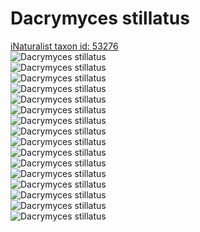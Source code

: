 
Dacrymyces stillatus
====================
  
[iNaturalist taxon id: 53276](https://www.inaturalist.org/taxa/53276)  
![Dacrymyces stillatus](https://inaturalist-open-data.s3.amazonaws.com/photos/195897644/medium.jpeg)  
![Dacrymyces stillatus](https://inaturalist-open-data.s3.amazonaws.com/photos/59701790/medium.jpeg)  
![Dacrymyces stillatus](https://inaturalist-open-data.s3.amazonaws.com/photos/59701794/medium.jpeg)  
![Dacrymyces stillatus](https://inaturalist-open-data.s3.amazonaws.com/photos/59456831/medium.jpeg)  
![Dacrymyces stillatus](https://inaturalist-open-data.s3.amazonaws.com/photos/59456788/medium.jpeg)  
![Dacrymyces stillatus](https://inaturalist-open-data.s3.amazonaws.com/photos/59456869/medium.jpeg)  
![Dacrymyces stillatus](https://inaturalist-open-data.s3.amazonaws.com/photos/59456973/medium.jpeg)  
![Dacrymyces stillatus](https://inaturalist-open-data.s3.amazonaws.com/photos/59457021/medium.jpeg)  
![Dacrymyces stillatus](https://inaturalist-open-data.s3.amazonaws.com/photos/195897644/medium.jpeg)  
![Dacrymyces stillatus](https://inaturalist-open-data.s3.amazonaws.com/photos/59701790/medium.jpeg)  
![Dacrymyces stillatus](https://inaturalist-open-data.s3.amazonaws.com/photos/59701794/medium.jpeg)  
![Dacrymyces stillatus](https://inaturalist-open-data.s3.amazonaws.com/photos/59456831/medium.jpeg)  
![Dacrymyces stillatus](https://inaturalist-open-data.s3.amazonaws.com/photos/59456788/medium.jpeg)  
![Dacrymyces stillatus](https://inaturalist-open-data.s3.amazonaws.com/photos/59456869/medium.jpeg)  
![Dacrymyces stillatus](https://inaturalist-open-data.s3.amazonaws.com/photos/59456973/medium.jpeg)  
![Dacrymyces stillatus](https://inaturalist-open-data.s3.amazonaws.com/photos/59457021/medium.jpeg)